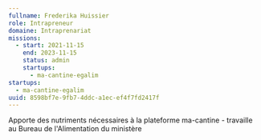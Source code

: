 ```yaml
---
fullname: Frederika Huissier
role: Intrapreneur
domaine: Intraprenariat
missions:
  - start: 2021-11-15
    end: 2023-11-15
    status: admin
    startups:
      - ma-cantine-egalim
startups:
  - ma-cantine-egalim
uuid: 8598bf7e-9fb7-4ddc-a1ec-ef4f7fd2417f
---
```

Apporte des nutriments nécessaires à la plateforme ma-cantine - travaille au Bureau de l'Alimentation du ministère